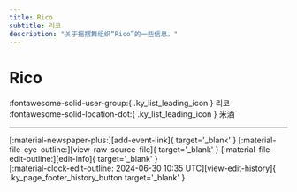 ```yaml
---
title: Rico
subtitle: 리코
description: "关于摇摆舞组织“Rico”的一些信息。"
---
```


# Rico

:fontawesome-solid-user-group:{ .ky_list_leading_icon } 리코  
:fontawesome-solid-location-dot:{ .ky_list_leading_icon } 米酒  


---

<div class="ky_page_footer" markdown>
<div class="ky_page_footer_trailing" markdown="span">
[:material-newspaper-plus:][add-event-link]{ target='_blank' }
[:material-file-eye-outline:][view-raw-source-file]{ target='_blank' }
[:material-file-edit-outline:][edit-info]{ target='_blank' }
</div>
<div class="ky_page_footer_leading" markdown="span">
[:material-clock-edit-outline: 2024-06-30 10:35 UTC][view-edit-history]{ .ky_page_footer_history_button target='_blank' }
</div>
</div>

[add-event-link]: https://github.com/swingdance/events/issues/new?assignees=&labels=add+event&projects=&template=02-add_entity.yml&title=%5Bkr%5D%20%3CName%3E&region=kr&province=Cheongju&city=Cheongju&org_id=rico "添加活动"
[view-raw-source-file]: https://github.com/swingdance/orgs/blob/main/kr/rico.json "查看原始源文件"
[edit-info]: https://github.com/swingdance/orgs/issues/new?assignees=&labels=update+org&projects=&template=03-update_entity.yml&title=%5Bkr%5D%20Rico&region=kr&id=rico&name=Rico "编辑信息"

[view-edit-history]: https://github.com/swingdance/orgs/commits/main/kr/rico.json "查看编辑历史"
